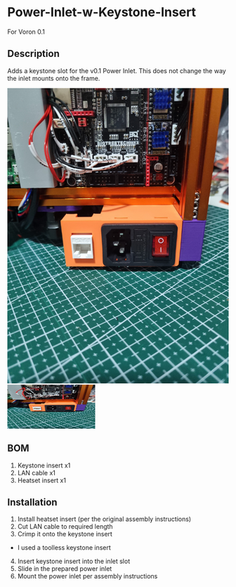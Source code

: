 # Power-Inlet-w-Keystone-Insert
For Voron 0.1

## Description
Adds a keystone slot for the v0.1 Power Inlet. This does not change the way the inlet mounts onto the frame.

![Installed inlet](./images/installed.jpg)
<img src="./images/installed.jpg" width="200" height="100">

## BOM
1. Keystone insert x1
2. LAN cable x1
3. Heatset insert x1

## Installation
1. Install heatset insert (per the original assembly instructions)
2. Cut LAN cable to required length
3. Crimp it onto the keystone insert
  - I used a toolless keystone insert
4. Insert keystone insert into the inlet slot
5. Slide in the prepared power inlet 
6. Mount the power inlet per assembly instructions

